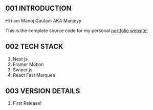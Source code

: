 ## 001 INTRODUCTION

Hi i am Manoj Gautam AKA Manjeyy

This is the complete source code for my personal [portfolio website!](https://mgautam.com.np/)

## 002 TECH STACK
001. Next js
002. Framer Motion
003. Swiper js
004. React Fast Marquee

## 003 VERSION DETAILS

001. First Release!
